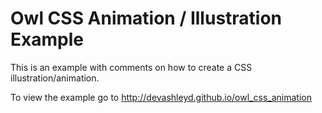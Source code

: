 # Owl CSS Animation / Illustration Example

This is an example with comments on how to create a CSS illustration/animation.

To view the example go to http://devashleyd.github.io/owl_css_animation